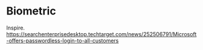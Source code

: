 # Biometric
Inspire. https://searchenterprisedesktop.techtarget.com/news/252506791/Microsoft-offers-passwordless-login-to-all-customers
